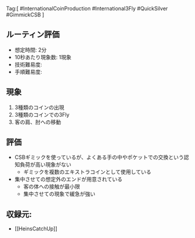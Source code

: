Tag:[
#InternationalCoinProduction
#International3Fly
#QuickSilver
#GimmickCSB
]

## ルーティン評価
- 想定時間: 2分
- 10秒あたり現象数: 1現象
- 技術難易度:
- 手順難易度:


## 現象
1. 3種類のコインの出現
2. 3種類のコインでの3Fly
3. 客の肩、肘への移動

## 評価
- CSBギミックを使っているが、よくある手の中やポケットでの交換という認知負荷が高い現象がない
	- ギミックを複数のエキストラコインとして使用している
- 集中させての想定外のエンドが用意されている
	- 客の体への接触が最小限
	- 集中させての現象で緩急が強い


## 収録元:
- [[HeinsCatchUp]]
